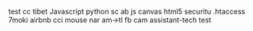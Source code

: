 test
cc 
tibet
Javascript
python sc ab
js canvas html5
securitu .htaccess
7moki airbnb cci mouse nar am->tl fb cam assistant-tech
test 
